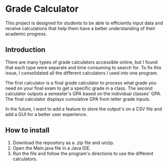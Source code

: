 # Grade Calculator

This project is designed for students to be able to efficiently input
data and receive calculations that help them have a better understanding
of their academic progress.

## Introduction

There are many types of grade calculators accessible online, but I 
found that each type were separate and time consuming to search for. 
To fix this issue, I consolidated all the different calculators I used
into one program. 

The first calculator is a final grade calculator to process what
grade you need on your final exam to get a specific grade in a class.
The second calculator outputs a semester's GPA based on the
individual classes' GPA. The final calculator displays cumulative 
GPA from letter grade inputs. 

In the future, I want to add a feature to store the output's on a
CSV file and add a GUI for a better user experience.

## How to install

1. Download the repository as a .zip file and unzip.
2. Open the Main.java file in a Java IDE. 
3. Run the file and follow the program's directions to use the
different calculators.